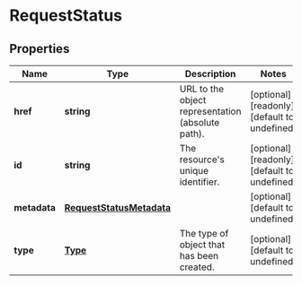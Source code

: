 # RequestStatus

## Properties
| Name | Type | Description | Notes |
| ------------ | ------------- | ------------- | ------------- |
| **href** | **string** | URL to the object representation (absolute path). | [optional] [readonly] [default to undefined] |
| **id** | **string** | The resource\'s unique identifier. | [optional] [readonly] [default to undefined] |
| **metadata** | [**RequestStatusMetadata**](RequestStatusMetadata.md) |  | [optional] [default to undefined] |
| **type** | [**Type**](Type.md) | The type of object that has been created. | [optional] [default to undefined] |


